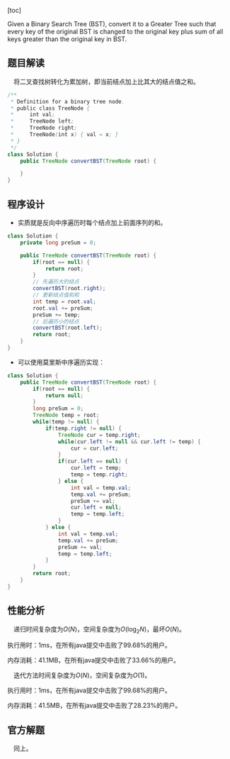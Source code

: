 [toc]

Given a Binary Search Tree (BST), convert it to a Greater Tree such that every key of the original BST is changed to the original key plus sum of all keys greater than the original key in BST.



## 题目解读

&emsp;将二叉查找树转化为累加树，即当前结点加上比其大的结点值之和。

```java
/**
 * Definition for a binary tree node.
 * public class TreeNode {
 *     int val;
 *     TreeNode left;
 *     TreeNode right;
 *     TreeNode(int x) { val = x; }
 * }
 */
class Solution {
    public TreeNode convertBST(TreeNode root) {

    }
}
```

## 程序设计

* 实质就是反向中序遍历时每个结点加上前面序列的和。

```java
class Solution {
    private long preSum = 0;

    public TreeNode convertBST(TreeNode root) {
        if(root == null) {
            return root;
        }
        // 先遍历大的结点
        convertBST(root.right);
        // 更新结点值和和
        int temp = root.val;
        root.val += preSum;
        preSum += temp;
        // 后遍历小的结点
        convertBST(root.left);
        return root;
    }
}
```

* 可以使用莫里斯中序遍历实现：

```java
class Solution {
    public TreeNode convertBST(TreeNode root) {
        if(root == null) {
            return null;
        }
        long preSum = 0;
        TreeNode temp = root;
        while(temp != null) {
            if(temp.right != null) {
                TreeNode cur = temp.right;
                while(cur.left != null && cur.left != temp) {
                    cur = cur.left;
                }
                if(cur.left == null) {
                    cur.left = temp;
                    temp = temp.right;
                } else {
                    int val = temp.val;
                    temp.val += preSum;
                    preSum += val;
                    cur.left = null;
                    temp = temp.left;
                }
            } else {
                int val = temp.val;
                temp.val += preSum;
                preSum += val;
                temp = temp.left;
            }
        }
        return root;
    }
}
```

## 性能分析

&emsp;递归时间复杂度为$O(N)$，空间复杂度为$O(\log_2N)$，最坏$O(N)$。

执行用时：1ms，在所有java提交中击败了99.68%的用户。

内存消耗：41.1MB，在所有java提交中击败了33.66%的用户。

&emsp;迭代方法时间复杂度为$O(N)$，空间复杂度为$O(1)$。

执行用时：1ms，在所有java提交中击败了99.68%的用户。

内存消耗：41.5MB，在所有java提交中击败了28.23%的用户。

## 官方解题

&emsp;同上。